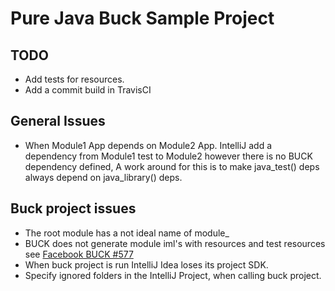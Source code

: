 Pure Java Buck Sample Project
=============================


TODO
----
 * Add tests for resources.
 * Add a commit build in TravisCI

General Issues
--------------
 * When Module1 App depends on Module2 App. IntelliJ add a dependency from Module1 test to Module2 however there is no BUCK dependency defined,
   A work around for this is to make java_test() deps always depend on java_library() deps.
 
Buck project issues
-------------------
 * The root module has a not ideal name of module_
 * BUCK does not generate module iml's with resources and test resources see [Facebook BUCK #577](https://github.com/facebook/buck/pull/577)
 * When buck project is run IntelliJ Idea loses its project SDK.
 * Specify ignored folders in the IntelliJ Project, when calling buck project.
